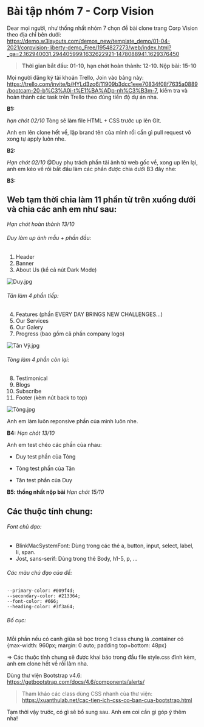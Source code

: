 # Bài tập nhóm 7 - Corp Vision
Dear mọi người, như thống nhất nhóm 7 chọn đề bài clone trang Corp Vision theo địa chỉ bên dưới:
https://demo.w3layouts.com/demos_new/template_demo/01-04-2021/corpvision-liberty-demo_Free/1954827273/web/index.html?_ga=2.162940031.294405999.1632622921-1478088941.1629376450
>**Thời gian bắt đầu: 01-10, hạn chót hoàn thành: 12-10. Nộp bài: 15-10**

Mọi người đăng ký tài khoản Trello, Join vào bảng này: https://trello.com/invite/b/HYLd3zo6/11909b3dcc1eee70834f08f7635a0889/bootcam-20-b%C3%A0i-t%E1%BA%ADp-nh%C3%B3m-7, kiểm tra và hoàn thành các task trên Trello theo đúng tiến độ dự án nha.

**B1:**

_hạn chót 02/10_
Tòng sẽ làm file HTML + CSS trước up lên GIt.

Anh em lên clone hết về, lập brand tên của mình rồi cần gì pull request vô xong tự apply luôn nhe.

**B2:**

_Hạn chót 02/10_
@Duy phụ trách phần tải ảnh từ web gốc về, xong up lên lại, anh em kéo về rồi bắt đầu làm các phần được chia dưới B3 đây nhe:


**B3:**

## Web tạm thời chia làm 11 phần từ trên xuống dưới và chia các anh em như sau:

_Hạn chót hoàn thành 13/10_

###### Duy làm up ảnh mẫu + phần đầu:
1. Header
2. Banner
3. About Us (kể cả nút Dark Mode)

![Duy.jpg](https://2.pik.vn/2021b4cff978-88f5-4873-a10d-6dc34c2229b1.jpg)

###### Tân làm 4 phần tiếp:

4. Features (phần EVERY DAY BRINGS NEW CHALLENGES...)
5. Our Services
6. Our Galery
7. Progress (bao gồm cả phần company logo)


![Tân Vỹ.jpg](https://2.pik.vn/20219e5dfe6c-a948-469e-849e-b3005627e4d1.jpg)

###### Tòng làm 4 phần còn lại:

8. Testimonical
9. Blogs
10. Subscribe
11. Footer (kèm nút back to top)


![Tòng.jpg](https://2.pik.vn/202183ef5fba-f29a-4991-91ef-8d6026f19c94.jpg)

Anh em làm luôn reponsive phần của mình luôn nhe. 

**B4:**
_Hạn chót 13/10_

Anh em test chéo các phần của nhau:

- Duy test phần của Tòng

- Tòng test phần của Tân

- Tân test phần của Duy

**B5: thống nhất nộp bài**
_Hạn chót 15/10_

## Các thuộc tính chung:

###### Font chủ đạo:

- BlinkMacSystemFont: Dùng trong các thẻ a, button, input, select, label, li, span.
- Jost, sans-serif: Dùng trong thẻ Body, h1-5, p, ...

###### Các màu chủ đạo của đề:
    --primary-color: #009f4d;
    --secondary-color: #213364;
    --font-color: #666;
    --heading-color: #3f3a64;
    
###### Bố cục:
Mỗi phần nếu có canh giữa sẽ bọc trong 1 class chung là .container có {max-width: 960px; margin: 0 auto; padding top+bottom: 48px}

=> Các thuộc tính chung sẽ được khai báo trong đầu file style.css đính kèm, anh em clone hết về rồi làm nha.
    
Dùng thư viện Bootstrap v4.6: https://getbootstrap.com/docs/4.6/components/alerts/

>Tham khảo các class dùng CSS nhanh của thư viện:
>https://xuanthulab.net/cac-tien-ich-css-co-ban-cua-bootstrap.html

Tạm thời vậy trước, có gì sẽ bổ sung sau. Anh em coi cần gì góp ý thêm nha!
